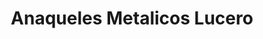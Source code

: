 ---
title: "Anaqueles Metalicos Lucero"
url: /san-nicolas-tolentino/anaqueles-metalicos-lucero/
shop: comercio
---